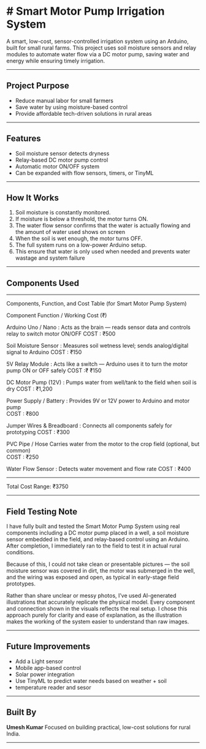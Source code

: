 # # Smart Motor Pump Irrigation System

A smart, low-cost, sensor-controlled irrigation system using an Arduino, built for small rural farms. This project uses soil moisture sensors and relay modules to automate water flow via a DC motor pump, saving water and energy while ensuring timely irrigation.

---

## Project Purpose

- Reduce manual labor for small farmers
- Save water by using moisture-based control
- Provide affordable tech-driven solutions in rural areas

---

##  Features

- Soil moisture sensor detects dryness
- Relay-based DC motor pump control
- Automatic motor ON/OFF system
- Can be expanded with flow sensors, timers, or TinyML

---

## How It Works

1. Soil moisture is constantly monitored.
2. If moisture is below a threshold, the motor turns ON.
3. The water flow sensor confirms that the water is 
   actually flowing and the amount of water used shows on 
   screen 
4. When the soil is wet enough, the motor turns OFF.
5. The full system runs on a low-power Arduino setup.
6. This ensure that water is only used when needed and
   prevents water wastage and system failure  

---

## Components Used

---

Components, Function, and Cost Table (for Smart Motor Pump System)

Component	Function / Working	Cost (₹)

Arduino Uno / Nano :
Acts as the brain — reads sensor data and controls relay to switch motor ON/OFF	
COST : ₹500

Soil Moisture Sensor :
Measures soil wetness level; sends analog/digital signal to Arduino
COST : ₹150

5V Relay Module	:
Acts like a switch — Arduino uses it to turn the motor pump ON or OFF safely
COST :₹ ₹150

DC Motor Pump (12V)	:
Pumps water from well/tank to the field when soil is dry
COST : ₹1,200

Power Supply / Battery :
Provides 9V or 12V power to Arduino and motor pump	
COST : ₹800

Jumper Wires & Breadboard	:
Connects all components safely for prototyping 
COST : ₹300

PVC Pipe / Hose	Carries water from the motor to the crop field (optional, but common)	
COST : ₹250
 
Water Flow Sensor :
Detects water movement and flow rate
COST : ₹400

---

 Total Cost Range: ₹3750

---

## Field Testing Note

I have fully built and tested the Smart Motor Pump System using real components including a DC motor pump placed in a well, a soil moisture sensor embedded in the field, and relay-based control using an Arduino. After completion, I immediately ran to the field to test it in actual rural conditions.

Because of this, I could not take clean or presentable pictures — the soil moisture sensor was covered in dirt, the motor was submerged in the well, and the wiring was exposed and open, as typical in early-stage field prototypes.

Rather than share unclear or messy photos, I’ve used AI-generated illustrations that accurately replicate the physical model. Every component and connection shown in the visuals reflects the real setup. I chose this approach purely for clarity and ease of explanation, as the illustration makes the working of the system easier to understand than raw images.

---

## Future Improvements

- Add a Light sensor 
- Mobile app-based control
- Solar power integration
- Use TinyML to predict water needs based on weather + soil
- temperature reader and sesor 
---

## Built By

**Umesh Kumar** 
Focused on building practical, low-cost solutions for rural India.

---
